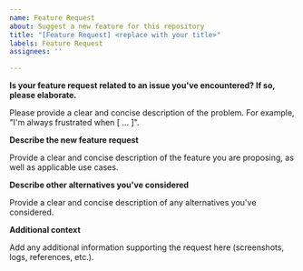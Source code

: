 ```yaml
---
name: Feature Request
about: Suggest a new feature for this repository
title: "[Feature Request] <replace with your title>"
labels: Feature Request
assignees: ''

---
```


**Is your feature request related to an issue you've encountered? If so, please elaborate.**

Please provide a clear and concise description of the problem. For example, "I'm always frustrated when [ ... ]".

**Describe the new feature request**

Provide a clear and concise description of the feature you are proposing, as well as applicable use cases.

**Describe other alternatives you've considered**

Provide a clear and concise description of any alternatives you've considered.

**Additional context**

Add any additional information supporting the request here (screenshots, logs, references, etc.).
